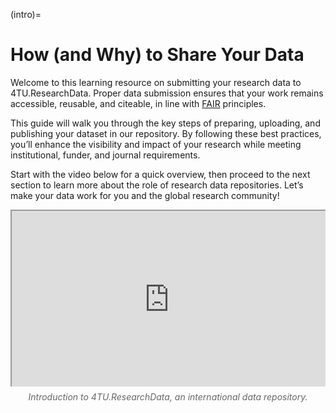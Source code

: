 (intro)=
# How (and Why) to Share Your Data

<style>
    .responsive-iframe-container {
        position: relative;
        overflow: hidden;
        padding-top: 56.25%; /* 16:9 Aspect Ratio */
        width: 100%;
    }

    .responsive-iframe-container iframe {
        position: absolute;
        top: 0;
        left: 0;
        width: 100%;
        height: 100%;
    }
    
    /* Add this block to centralize the caption */
    .caption {
        text-align: center;
        font-style: italic;
        margin-top: 8px;
        color: #666;
    }
</style>

Welcome to this learning resource on submitting your research data to 4TU.ResearchData. Proper data submission ensures that your work remains accessible, reusable, and citeable, in line with [FAIR](https://book.the-turing-way.org/reproducible-research/rdm/rdm-fair) principles.
 
This guide will walk you through the key steps of preparing, uploading, and publishing your dataset in our repository. By following these best practices, you’ll enhance the visibility and impact of your research while meeting institutional, funder, and journal requirements.
 
Start with the video below for a quick overview, then proceed to the next section to learn more about the role of research data repositories. Let’s make your data work for you and the global research community!

<div class="responsive-iframe-container">
    <iframe src="https://www.youtube.com/embed/DdjDSmhOa64" allowfullscreen="allowfullscreen" allow="autoplay *; geolocation *; microphone *; camera *; midi *; encrypted-media *"></iframe>
</div>
<p class="caption">Introduction to 4TU.ResearchData, an international data repository.</p>

